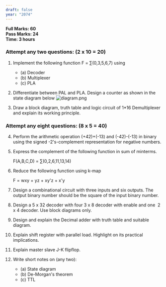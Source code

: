 ```yaml
---
draft: false
year: "2074"
---
```


**Full Marks: 60**\
**Pass Marks: 24**\
**Time: 3 hours**

### Attempt any two questions: (2 x 10 = 20)

1. Implement the following function F = ∑(0,3,5,6,7) using
   - (a) Decoder
   - (b) Multiplexer
   - (c) PLA
2. Differentiate between PAL and PLA. Design a counter as shown in the state diagram below
   ![diagram.png](/media/sndkpods8i.png)

3. Draw a block diagram, truth table and logic circuit of 1\*16 Demultiplexer and explain its working principle.

### Attempt any eight questions: (8 x 5 = 40)

4. Perform the arithmetic operation (+42)+(-13) and (-42)-(-13) in binary using the signed -2's-complement representation for negative numbers.
5. Express the complement of the following function in sum of minterms.

   F(A,B,C,D) = ∑(0,2,6,11,13,14)

6. Reduce the following function using k-map

   F = wxy + yz + xy'z + x'y

7. Design a combinational circuit with three inputs and six outputs. The output binary number should be the square of the input binary number.
8. Design a 5 x 32 decoder with four 3 x 8 decoder with enable and one  2 x 4 decoder. Use block diagrams only.
9. Design and explain the Decimal adder with truth table and suitable diagram.
10. Explain shift register with parallel load. Highlight on its practical implications.
11. Explain master slave J-K flipflop.
12. Write short notes on (any two):
    - (a) State diagram
    - (b) De-Morgan's theorem
    - (c) TTL
